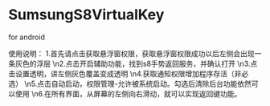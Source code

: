 # SumsungS8VirtualKey
for android

使用说明：
1.首先请点击获取悬浮窗权限，获取悬浮窗权限成功以后左侧会出现一条灰色的浮层
\n2.点击开启辅助功能，找到s8手势返回服务，并确认打开
\n3.点击设置透明，讲左侧灰色覆盖变成透明
\n4.获取通知权限增加程序存活（非必选）
\n5.点击自动启动，权限管理-允许被系统启动。勾选后清除后台功能依然可以使用
\n6.在所有界面，从屏幕的左侧向右滑动，就可以实现返回键功能。
